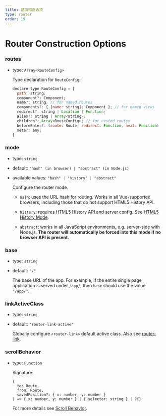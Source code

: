 ```yaml
---
title: 路由构造选项
type: router
order: 19
---
```


# Router Construction Options

### routes

- type: `Array<RouteConfig>`

  Type declaration for `RouteConfig`:

  ``` js
  declare type RouteConfig = {
    path: string;
    component?: Component;
    name?: string; // for named routes
    components?: { [name: string]: Component }; // for named views
    redirect?: string | Location | Function;
    alias?: string | Array<string>;
    children?: Array<RouteConfig>; // for nested routes
    beforeEnter?: (route: Route, redirect: Function, next: Function) => void;
    meta?: any;
  }
  ```

### mode

- type: `string`

- default: `"hash" (in browser) | "abstract" (in Node.js)`

- available values: `"hash" | "history" | "abstract"`

  Configure the router mode.

  - `hash`: uses the URL hash for routing. Works in all Vue-supported browsers, including those that do not support HTML5 History API.

  - `history`: requires HTML5 History API and server config. See [HTML5 History Mode](../essentials/history.md).

  - `abstract`: works in all JavaScript environments, e.g. server-side with Node.js. **The router will automatically be forced into this mode if no browser API is present.**

### base

- type: `string`

- default: `"/"`

  The base URL of the app. For example, if the entire single page application is served under `/app/`, then `base` should use the value `"/app/"`.

### linkActiveClass

- type: `string`

- default: `"router-link-active"`

  Globally configure `<router-link>` default active class. Also see [router-link](router-link.md).

### scrollBehavior

- type: `Function`

  Signature:

  ```
  (
    to: Route,
    from: Route,
    savedPosition?: { x: number, y: number }
  ) => { x: number, y: number } | { selector: string } | ?{}
  ```

  For more details see [Scroll Behavior](../advanced/scroll-behavior.md).
